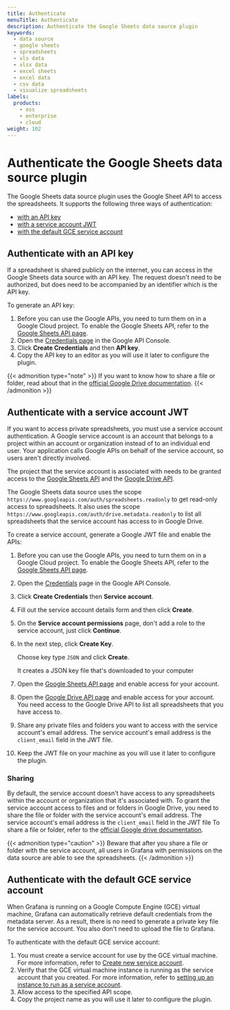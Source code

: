 ```yaml
---
title: Authenticate
menuTitle: Authenticate
description: Authenticate the Google Sheets data source plugin
keywords:
  - data source
  - google sheets
  - spreadsheets
  - xls data
  - xlsx data
  - excel sheets
  - excel data
  - csv data
  - visualize spreadsheets
labels:
  products:
    - oss
    - enterprise
    - cloud
weight: 102
---
```


# Authenticate the Google Sheets data source plugin

The Google Sheets data source plugin uses the Google Sheet API to access the spreadsheets.
It supports the following three ways of authentication:

- [with an API key](#authenticate-with-an-api-key)
- [with a service account JWT](#authenticate-with-a-service-account-jwt)
- [with the default GCE service account](#authenticate-with-the-default-gce-service-account)

## Authenticate with an API key

If a spreadsheet is shared publicly on the internet, you can access in the Google Sheets data source with an API key.
The request doesn't need to be authorized, but does need to be accompanied by an identifier which is the API key.

To generate an API key:

1. Before you can use the Google APIs, you need to turn them on in a Google Cloud project.
   To enable the Google Sheets API, refer to the [Google Sheets API page](https://console.cloud.google.com/apis/library/sheets.googleapis.com).
1. Open the [Credentials page](https://console.developers.google.com/apis/credentials) in the Google API Console.
1. Click **Create Credentials** and then **API key**.
1. Copy the API key to an editor as you will use it later to configure the plugin.

{{< admonition type="note" >}}
If you want to know how to share a file or folder, read about that in the [official Google Drive documentation](https://support.google.com/drive/answer/2494822?co=GENIE.Platform%3DDesktop&hl=en#share_publicly).
{{< /admonition >}}

## Authenticate with a service account JWT

If you want to access private spreadsheets, you must use a service account authentication.
A Google service account is an account that belongs to a project within an account or organization instead of to an individual end user. Your application calls Google APIs on behalf of the service account, so users aren't directly involved.

The project that the service account is associated with needs to be granted access to the [Google Sheets API](https://console.cloud.google.com/apis/library/sheets.googleapis.com?q=sheet) and the [Google Drive API](https://console.cloud.google.com/apis/library/drive.googleapis.com?q=drive).

The Google Sheets data source uses the scope `https://www.googleapis.com/auth/spreadsheets.readonly` to get read-only access to spreadsheets. It also uses the scope `https://www.googleapis.com/auth/drive.metadata.readonly` to list all spreadsheets that the service account has access to in Google Drive.

To create a service account, generate a Google JWT file and enable the APIs:

1. Before you can use the Google APIs, you need to turn them on in a Google Cloud project.
   To enable the Google Sheets API, refer to the [Google Sheets API page](https://console.cloud.google.com/apis/library/sheets.googleapis.com).
1. Open the [Credentials](https://console.developers.google.com/apis/credentials) page in the Google API Console.
1. Click **Create Credentials** then **Service account**.
1. Fill out the service account details form and then click **Create**.
1. On the **Service account permissions** page, don't add a role to the service account, just click **Continue**.
1. In the next step, click **Create Key**.

   Choose key type `JSON` and click **Create**.

   It creates a JSON key file that's downloaded to your computer

1. Open the [Google Sheets API page](https://console.cloud.google.com/apis/library/sheets.googleapis.com?q=sheet) and enable access for your account.
1. Open the [Google Drive API page](https://console.cloud.google.com/apis/library/drive.googleapis.com?q=drive) and enable access for your account.
   You need access to the Google Drive API to list all spreadsheets that you have access to.
1. Share any private files and folders you want to access with the service account's email address.
   The service account's email address is the `client_email` field in the JWT file.
1. Keep the JWT file on your machine as you will use it later to configure the plugin.

### Sharing

By default, the service account doesn't have access to any spreadsheets within the account or organization that it's associated with.
To grant the service account access to files and or folders in Google Drive, you need to share the file or folder with the service account's email address.
The service account's email address is the `client_email` field in the JWT file
To share a file or folder, refer to the [official Google drive documentation](https://support.google.com/drive/answer/2494822?co=GENIE.Platform%3DDesktop&hl=en#share_publicly).

{{< admonition type="caution" >}}
Beware that after you share a file or folder with the service account, all users in Grafana with permissions on the data source are able to see the spreadsheets.
{{< /admonition >}}

## Authenticate with the default GCE service account

When Grafana is running on a Google Compute Engine (GCE) virtual machine, Grafana can automatically retrieve default credentials from the metadata server.
As a result, there is no need to generate a private key file for the service account.
You also don't need to upload the file to Grafana.

To authenticate with the default GCE service account:

1. You must create a service account for use by the GCE virtual machine.
   For more information, refer to [Create new service account](https://cloud.google.com/compute/docs/access/create-enable-service-accounts-for-instances#createanewserviceaccount).
1. Verify that the GCE virtual machine instance is running as the service account that you created.
   For more information, refer to [setting up an instance to run as a service account](https://cloud.google.com/compute/docs/access/create-enable-service-accounts-for-instances#using).
1. Allow access to the specified API scope.
1. Copy the project name as you will use it later to configure the plugin.
